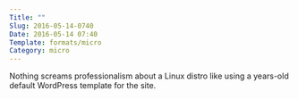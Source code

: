 ```yaml
---
Title: ""
Slug: 2016-05-14-0740
Date: 2016-05-14 07:40
Template: formats/micro
Category: micro
---
```


Nothing screams professionalism about a Linux distro like using a years-old default WordPress template for the site.

